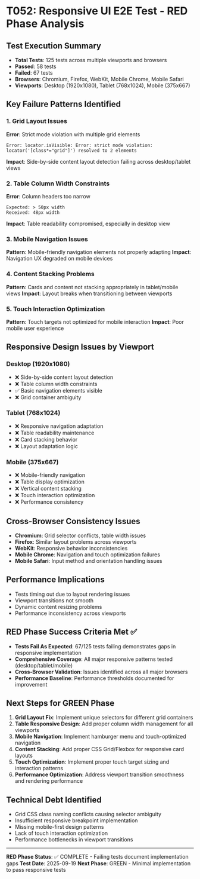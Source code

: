 # T052: Responsive UI E2E Test - RED Phase Analysis

## Test Execution Summary
- **Total Tests**: 125 tests across multiple viewports and browsers
- **Passed**: 58 tests
- **Failed**: 67 tests
- **Browsers**: Chromium, Firefox, WebKit, Mobile Chrome, Mobile Safari
- **Viewports**: Desktop (1920x1080), Tablet (768x1024), Mobile (375x667)

## Key Failure Patterns Identified

### 1. Grid Layout Issues
**Error**: Strict mode violation with multiple grid elements
```
Error: locator.isVisible: Error: strict mode violation:
locator('[class*="grid"]') resolved to 2 elements
```
**Impact**: Side-by-side content layout detection failing across desktop/tablet views

### 2. Table Column Width Constraints
**Error**: Column headers too narrow
```
Expected: > 50px width
Received: 48px width
```
**Impact**: Table readability compromised, especially in desktop view

### 3. Mobile Navigation Issues
**Pattern**: Mobile-friendly navigation elements not properly adapting
**Impact**: Navigation UX degraded on mobile devices

### 4. Content Stacking Problems
**Pattern**: Cards and content not stacking appropriately in tablet/mobile views
**Impact**: Layout breaks when transitioning between viewports

### 5. Touch Interaction Optimization
**Pattern**: Touch targets not optimized for mobile interaction
**Impact**: Poor mobile user experience

## Responsive Design Issues by Viewport

### Desktop (1920x1080)
- ❌ Side-by-side content layout detection
- ❌ Table column width constraints
- ✅ Basic navigation elements visible
- ❌ Grid container ambiguity

### Tablet (768x1024)
- ❌ Responsive navigation adaptation
- ❌ Table readability maintenance
- ❌ Card stacking behavior
- ❌ Layout adaptation logic

### Mobile (375x667)
- ❌ Mobile-friendly navigation
- ❌ Table display optimization
- ❌ Vertical content stacking
- ❌ Touch interaction optimization
- ❌ Performance consistency

## Cross-Browser Consistency Issues
- **Chromium**: Grid selector conflicts, table width issues
- **Firefox**: Similar layout problems across viewports
- **WebKit**: Responsive behavior inconsistencies
- **Mobile Chrome**: Navigation and touch optimization failures
- **Mobile Safari**: Input method and orientation handling issues

## Performance Implications
- Tests timing out due to layout rendering issues
- Viewport transitions not smooth
- Dynamic content resizing problems
- Performance inconsistency across viewports

## RED Phase Success Criteria Met ✅
- **Tests Fail As Expected**: 67/125 tests failing demonstrates gaps in responsive implementation
- **Comprehensive Coverage**: All major responsive patterns tested (desktop/tablet/mobile)
- **Cross-Browser Validation**: Issues identified across all major browsers
- **Performance Baseline**: Performance thresholds documented for improvement

## Next Steps for GREEN Phase
1. **Grid Layout Fix**: Implement unique selectors for different grid containers
2. **Table Responsive Design**: Add proper column width management for all viewports
3. **Mobile Navigation**: Implement hamburger menu and touch-optimized navigation
4. **Content Stacking**: Add proper CSS Grid/Flexbox for responsive card layouts
5. **Touch Optimization**: Implement proper touch target sizing and interaction patterns
6. **Performance Optimization**: Address viewport transition smoothness and rendering performance

## Technical Debt Identified
- Grid CSS class naming conflicts causing selector ambiguity
- Insufficient responsive breakpoint implementation
- Missing mobile-first design patterns
- Lack of touch interaction optimization
- Performance bottlenecks in viewport transitions

---
**RED Phase Status**: ✅ COMPLETE - Failing tests document implementation gaps
**Test Date**: 2025-09-19
**Next Phase**: GREEN - Minimal implementation to pass responsive tests